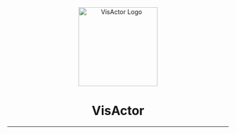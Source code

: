 <div align="center">
  <a href="https://visactor.io/" target="blank"><img src="" width="180" alt="VisActor Logo" /></a>
</div>

<h1 align="center">VisActor</h1>

---
